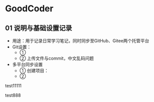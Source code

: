 # GoodCoder

## 01 说明与基础设置记录

- 用途：用于记录日常学习笔记，同时同步至GitHub、Gitee两个托管平台
- Git设置：
  - ① 
  - ② 上传文件与commit，中文乱码问题
- 多平台同步设置
  - ① 创建项目：
  - ② 





test11111

test888
